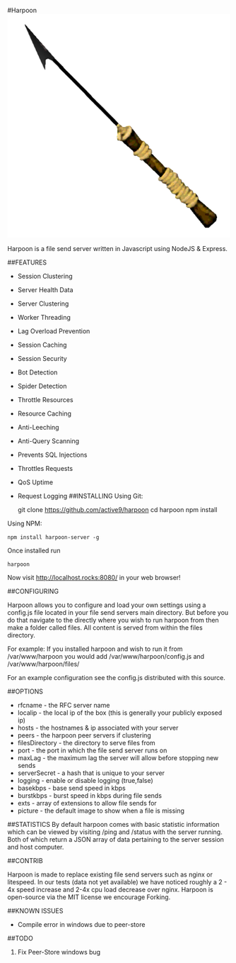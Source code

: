 #Harpoon
![enter image description here](https://raw.githubusercontent.com/active9/harpoon/master/files/default.png)

Harpoon is a file send server written in Javascript using NodeJS & Express.

##FEATURES
 - Session Clustering
 - Server Health Data
 - Server Clustering
 - Worker Threading
 - Lag Overload Prevention
 - Session Caching
 - Session Security
 - Bot Detection
 - Spider Detection
 - Throttle Resources
 - Resource Caching
 - Anti-Leeching
 - Anti-Query Scanning
 - Prevents SQL Injections
 - Throttles Requests
 - QoS Uptime
 - Request Logging
##INSTALLING
Using Git:

    git clone https://github.com/active9/harpoon
    cd harpoon
    npm install

Using NPM:

    npm install harpoon-server -g

Once installed run

    harpoon

Now visit http://localhost.rocks:8080/ in your web browser!

##CONFIGURING

Harpoon allows you to configure and load your own settings using a config.js file located in your file send servers main directory. But before you do that navigate to the directly where you wish to run harpoon from then make a folder called files. All content is served from within the files directory.

For example: If you installed harpoon and wish to run it from /var/www/harpoon you would add /var/www/harpoon/config.js and /var/www/harpoon/files/

For an example configuration see the config.js distributed with this source.

##OPTIONS

 - rfcname - the RFC server name
 - localip - the local ip of the box (this is generally your publicly exposed ip)
 - hosts - the hostnames & ip associated with your server
 - peers - the harpoon peer servers if clustering
 - filesDirectory - the directory to serve files from
 - port - the port in which the file send server runs on
 - maxLag - the maximum lag the server will allow before stopping new sends
 - serverSecret - a hash that is unique to your server
 - logging - enable or disable logging (true,false)
 - basekbps - base send speed in kbps
 - burstkbps - burst speed in kbps during file sends
 - exts - array of extensions to allow file sends for
 - picture - the default image to show when a file is missing

##STATISTICS
By default harpoon comes with basic statistic information which can be viewed by visiting /ping and /status with the server running. Both of which return a JSON array of data pertaining to the server session and host computer.

##CONTRIB

Harpoon is made to replace existing file send servers such as nginx or litespeed. In our tests (data not yet available) we have noticed roughly a 2 - 4x speed increase and 2-4x cpu load decrease over nginx. Harpoon is open-source via the MIT license we encourage Forking.

##KNOWN ISSUES

 - Compile error in windows due to peer-store

##TODO

 1. Fix Peer-Store windows bug
